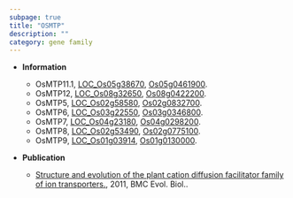 ```yaml
---
subpage: true
title: "OSMTP"
description: ""
category: gene family
---
```


* **Information**  
    + OsMTP11.1, [LOC_Os05g38670](http://rice.plantbiology.msu.edu/cgi-bin/ORF_infopage.cgi?orf=LOC_Os05g38670), [Os05g0461900](http://rapdb.dna.affrc.go.jp/viewer/gbrowse_details/irgsp1?name=Os05g0461900).
    + OsMTP12, [LOC_Os08g32650](http://rice.plantbiology.msu.edu/cgi-bin/ORF_infopage.cgi?orf=LOC_Os08g32650), [Os08g0422200](http://rapdb.dna.affrc.go.jp/viewer/gbrowse_details/irgsp1?name=Os08g0422200).
    + OsMTP5, [LOC_Os02g58580](http://rice.plantbiology.msu.edu/cgi-bin/ORF_infopage.cgi?orf=LOC_Os02g58580), [Os02g0832700](http://rapdb.dna.affrc.go.jp/viewer/gbrowse_details/irgsp1?name=Os02g0832700).
    + OsMTP6, [LOC_Os03g22550](http://rice.plantbiology.msu.edu/cgi-bin/ORF_infopage.cgi?orf=LOC_Os03g22550), [Os03g0346800](http://rapdb.dna.affrc.go.jp/viewer/gbrowse_details/irgsp1?name=Os03g0346800).
    + OsMTP7, [LOC_Os04g23180](http://rice.plantbiology.msu.edu/cgi-bin/ORF_infopage.cgi?orf=LOC_Os04g23180), [Os04g0298200](http://rapdb.dna.affrc.go.jp/viewer/gbrowse_details/irgsp1?name=Os04g0298200).
    + OsMTP8, [LOC_Os02g53490](http://rice.plantbiology.msu.edu/cgi-bin/ORF_infopage.cgi?orf=LOC_Os02g53490), [Os02g0775100](http://rapdb.dna.affrc.go.jp/viewer/gbrowse_details/irgsp1?name=Os02g0775100).
    + OsMTP9, [LOC_Os01g03914](http://rice.plantbiology.msu.edu/cgi-bin/ORF_infopage.cgi?orf=LOC_Os01g03914), [Os01g0130000](http://rapdb.dna.affrc.go.jp/viewer/gbrowse_details/irgsp1?name=Os01g0130000).

* **Publication**  
    + [Structure and evolution of the plant cation diffusion facilitator family of ion transporters.](http://www.ncbi.nlm.nih.gov/pubmed?term=Structure+and+evolution+of+the+plant+cation+diffusion+facilitator+family+of+ion+transporters.%5BTitle%5D), 2011, BMC Evol. Biol..


